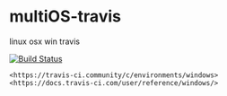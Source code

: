 # multiOS-travis
linux osx win travis

[![Build Status](https://travis-ci.com/githubfoam/multiOS-travis.svg?branch=master)](https://travis-ci.com/githubfoam/multiOS-travis)  

~~~~
<https://travis-ci.community/c/environments/windows>
<https://docs.travis-ci.com/user/reference/windows/>
~~~~
